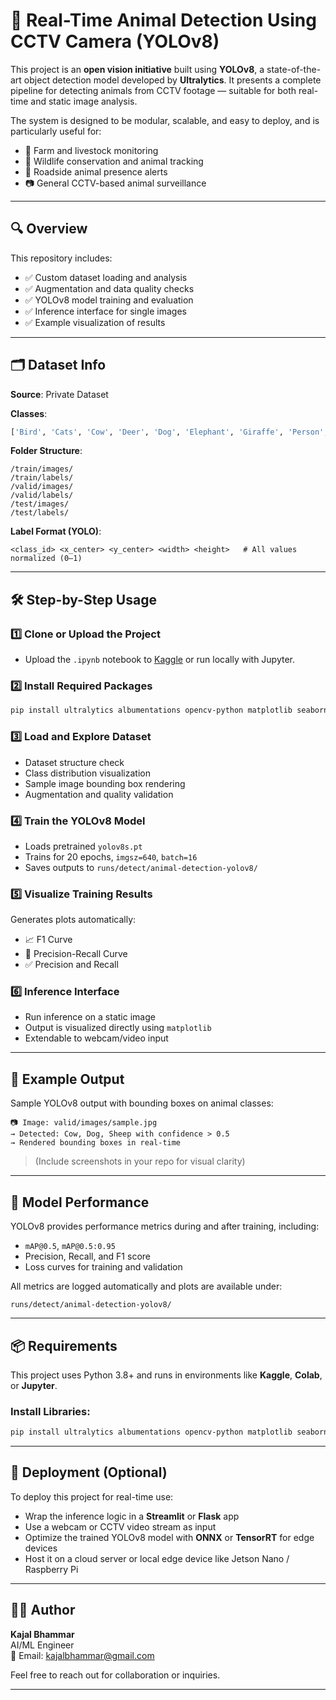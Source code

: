 # 📡 Real-Time Animal Detection Using CCTV Camera (YOLOv8)

This project is an **open vision initiative** built using **YOLOv8**, a state-of-the-art object detection model developed by **Ultralytics**. It presents a complete pipeline for detecting animals from CCTV footage — suitable for both real-time and static image analysis.

The system is designed to be modular, scalable, and easy to deploy, and is particularly useful for:

- 🐄 Farm and livestock monitoring  
- 🐘 Wildlife conservation and animal tracking  
- 🚧 Roadside animal presence alerts  
- 📷 General CCTV-based animal surveillance

---

## 🔍 Overview

This repository includes:

- ✅ Custom dataset loading and analysis  
- ✅ Augmentation and data quality checks  
- ✅ YOLOv8 model training and evaluation  
- ✅ Inference interface for single images  
- ✅ Example visualization of results

---

## 🗂️ Dataset Info

**Source**: Private Dataset

**Classes**:
```python
['Bird', 'Cats', 'Cow', 'Deer', 'Dog', 'Elephant', 'Giraffe', 'Person', 'Pig', 'Sheep']
```

**Folder Structure**:
```
/train/images/
/train/labels/
/valid/images/
/valid/labels/
/test/images/
/test/labels/
```

**Label Format (YOLO)**:
```
<class_id> <x_center> <y_center> <width> <height>   # All values normalized (0–1)
```

---

## 🛠️ Step-by-Step Usage

### 1️⃣ Clone or Upload the Project
- Upload the `.ipynb` notebook to [Kaggle](https://kaggle.com) or run locally with Jupyter.

### 2️⃣ Install Required Packages

```bash
pip install ultralytics albumentations opencv-python matplotlib seaborn
```

### 3️⃣ Load and Explore Dataset
- Dataset structure check  
- Class distribution visualization  
- Sample image bounding box rendering  
- Augmentation and quality validation

### 4️⃣ Train the YOLOv8 Model
- Loads pretrained `yolov8s.pt`  
- Trains for 20 epochs, `imgsz=640`, `batch=16`  
- Saves outputs to `runs/detect/animal-detection-yolov8/`

### 5️⃣ Visualize Training Results
Generates plots automatically:
- 📈 F1 Curve  
- 🎯 Precision-Recall Curve  
- ✅ Precision and Recall

### 6️⃣ Inference Interface
- Run inference on a static image  
- Output is visualized directly using `matplotlib`  
- Extendable to webcam/video input

---

## 📸 Example Output

Sample YOLOv8 output with bounding boxes on animal classes:

```
📷 Image: valid/images/sample.jpg
→ Detected: Cow, Dog, Sheep with confidence > 0.5
→ Rendered bounding boxes in real-time
```

> (Include screenshots in your repo for visual clarity)

---

## 🧠 Model Performance

YOLOv8 provides performance metrics during and after training, including:

- `mAP@0.5`, `mAP@0.5:0.95`
- Precision, Recall, and F1 score
- Loss curves for training and validation

All metrics are logged automatically and plots are available under:
```
runs/detect/animal-detection-yolov8/
```

---

## 📦 Requirements

This project uses Python 3.8+ and runs in environments like **Kaggle**, **Colab**, or **Jupyter**.

### Install Libraries:

```bash
pip install ultralytics albumentations opencv-python matplotlib seaborn
```

---

## 🚀 Deployment (Optional)

To deploy this project for real-time use:

- Wrap the inference logic in a **Streamlit** or **Flask** app  
- Use a webcam or CCTV video stream as input  
- Optimize the trained YOLOv8 model with **ONNX** or **TensorRT** for edge devices  
- Host it on a cloud server or local edge device like Jetson Nano / Raspberry Pi

---

## 🧑‍💻 Author

**Kajal Bhammar**  
AI/ML Engineer  
📧 Email: kajalbhammar@gmail.com  

Feel free to reach out for collaboration or inquiries.

---

